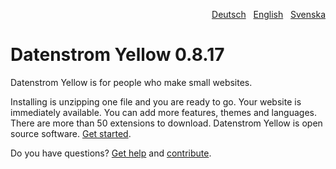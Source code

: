 <p align="right"><a href="README-de.md">Deutsch</a> &nbsp; <a href="README.md">English</a> &nbsp; <a href="README-sv.md">Svenska</a></p>

# Datenstrom Yellow 0.8.17

Datenstrom Yellow is for people who make small websites.

Installing is unzipping one file and you are ready to go. Your website is immediately available. You can add more features, themes and languages. There are more than 50 extensions to download. Datenstrom Yellow is open source software. [Get started](https://datenstrom.se/yellow/help/how-to-get-started).

Do you have questions? [Get help](https://datenstrom.se/yellow/help/) and [contribute](https://datenstrom.se/yellow/help/contributing-guidelines).
